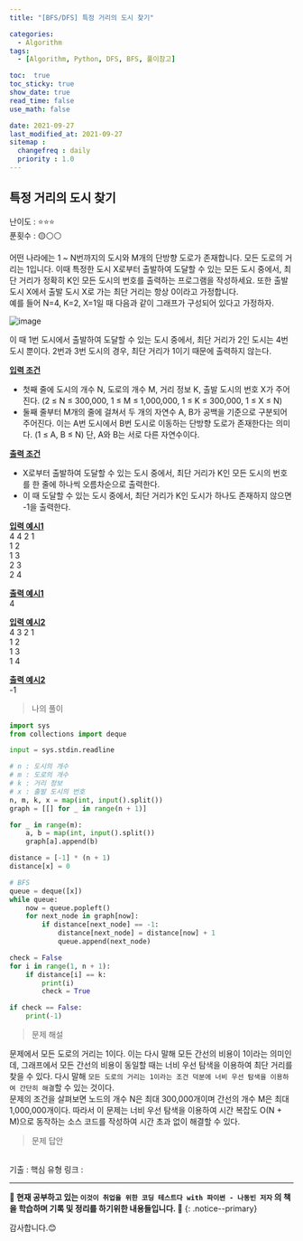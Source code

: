 ```yaml
---
title: "[BFS/DFS] 특정 거리의 도시 찾기"

categories:
  - Algorithm
tags:
  - [Algorithm, Python, DFS, BFS, 풀이참고]

toc:  true
toc_sticky: true
show_date: true
read_time: false
use_math: false

date: 2021-09-27
last_modified_at: 2021-09-27
sitemap :
  changefreq : daily
  priority : 1.0
---
```


## 특정 거리의 도시 찾기  

난이도 : ⭐⭐⭐  
푼횟수 : 🟡⚪⚪  

어떤 나라에는 1 ~ N번까지의 도시와 M개의 단방향 도로가 존재합니다. 모든 도로의 거리는 1입니다. 이때 특정한 도시 X로부터 출발하여 도달할 수 있는 모든 도시 중에서, 최단 거리가 정확히 K인 모든 도시의 번호를 출력하는 프로그램을 작성하세요. 또한 출발 도시 X에서 출발 도시 X로 가는 최단 거리는 항상 0이라고 가정합니다.  
예를 들어 N=4, K=2, X=1일 때 다음과 같이 그래프가 구성되어 있다고 가정하자.  

![image](https://user-images.githubusercontent.com/37467408/134837822-d695474a-d779-46fd-8c5f-3c46bace79fd.PNG)  

이 때 1번 도시에서 출발하여 도달할 수 있는 도시 중에서, 최단 거리가 2인 도시는 4번 도시 뿐이다.  2번과 3번 도시의 경우, 최단 거리가 1이기 때문에 출력하지 않는다.  

**<u>입력 조건</u>**  
- 첫째 줄에 도시의 개수 N, 도로의 개수 M, 거리 정보 K, 출발 도시의 번호 X가 주어진다. (2 ≤ N ≤ 300,000, 1 ≤ M ≤ 1,000,000, 1 ≤ K ≤ 300,000, 1 ≤ X ≤ N)  
- 둘째 줄부터 M개의 줄에 걸쳐서 두 개의 자연수 A, B가 공백을 기준으로 구분되어 주어진다. 이는 A번 도시에서 B번 도시로 이동하는 단방향 도로가 존재한다는 의미다. (1 ≤ A, B ≤ N) 단, A와 B는 서로 다른 자연수이다.  

**<u>출력 조건</u>**  
- X로부터 출발하여 도달할 수 있는 도시 중에서, 최단 거리가 K인 모든 도시의 번호를 한 줄에 하나씩 오름차순으로 출력한다.  
- 이 때 도달할 수 있는 도시 중에서, 최단 거리가 K인 도시가 하나도 존재하지 않으면 -1을 출력한다.  

**<u>입력 예시1</u>**  
4 4 2 1  
1 2  
1 3  
2 3  
2 4  

**<u>출력 예시1</u>**  
4  

**<u>입력 예시2</u>**  
4 3 2 1  
1 2  
1 3  
1 4  

**<u>출력 예시2</u>**  
-1  

> 나의 풀이  

```python
import sys
from collections import deque

input = sys.stdin.readline

# n : 도시의 개수
# m : 도로의 개수
# k : 거리 정보
# x : 출발 도시의 번호
n, m, k, x = map(int, input().split())
graph = [[] for _ in range(n + 1)]

for _ in range(m):
    a, b = map(int, input().split())
    graph[a].append(b)

distance = [-1] * (n + 1)
distance[x] = 0

# BFS
queue = deque([x])
while queue:
    now = queue.popleft()
    for next_node in graph[now]:
        if distance[next_node] == -1:
            distance[next_node] = distance[now] + 1
            queue.append(next_node)

check = False
for i in range(1, n + 1):
    if distance[i] == k:
        print(i)
        check = True

if check == False:
    print(-1)
```

> 문제 해설  

문제에서 모든 도로의 거리는 1이다. 이는 다시 말해 모든 간선의 비용이 1이라는 의미인데, 그래프에서 모든 간선의 비용이 동일할 때는 너비 우선 탐색을 이용하여 최단 거리를 찾을 수 있다. 다시 말해 `모든 도로의 거리는 1이라는 조건 덕분에 너비 우선 탐색을 이용하여 간단히 해결`할 수 있는 것이다.  
문제의 조건을 살펴보면 노드의 개수 N은 최대 300,000개이며 간선의 개수 M은 최대 1,000,000개이다. 따라서 이 문제는 너비 우선 탐색을 이용하여 시간 복잡도 O(N + M)으로 동작하는 소스 코드를 작성하여 시간 초과 없이 해결할 수 있다.  

> 문제 답안  


<br>
기출 : 핵심 유형  
링크 : <https://programmers.co.kr/learn/courses/30/lessons/60062>  

---
**🐢 현재 공부하고 있는 `이것이 취업을 위한 코딩 테스트다 with 파이썬 - 나동빈 저자` 의 책을 학습하며 기록 및 정리를 하기위한 내용들입니다. 🐢**
{: .notice--primary}

감사합니다.😊
